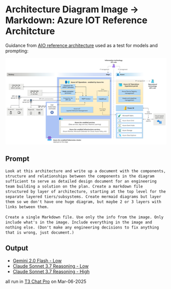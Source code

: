 # Architecture Diagram Image -> Markdown: Azure IOT Reference Architcture

Guidance from [AIO reference architecture](https://learn.microsoft.com/en-us/azure/iot-operations/overview-iot-operations) used as a test for models and prompting:

![Reference arch source image](aio-reference-arch.png)

## Prompt

```text
Look at this architecture and write up a document with the components, structure and relationships between the components in the diagram sufficient to serve as detailed design document for an engineering team building a solution on the plan. Create a markdown file structured by layer of architecture, starting at the top level for the separate layered tiers/subsystems. Create mermaid diagrams but layer them so we don't have one huge diagram, but maybe 2 or 3 layers with links between them.

Create a single Markdown file. Use only the info from the image. Only include what's in the image. Include everything in the image and nothing else. (Don't make any engineering decisions to fix anything that is wrong, just document.)
```

## Output


- [Gemini 2.0 Flash - Low](aio-ref-gemini-2-flash-v1.md)
- [Claude Sonnet 3.7 Reasoning - Low](aio-ref-claude-37-reasoning-low-v1.md)
- [Claude Sonnet 3.7 Reasoning - High](aio-ref-claude-37-reasoning-high-v1.md)

all run in [T3 Chat Pro](https://t3.chat/) on Mar-06-2025
